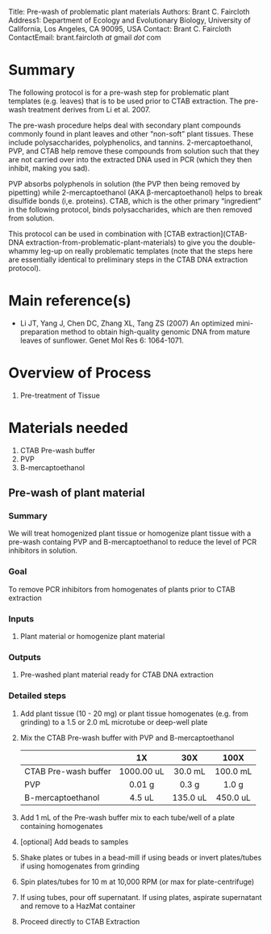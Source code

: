 Title: Pre-wash of problematic plant materials
Authors: Brant C. Faircloth
Address1: Department of Ecology and Evolutionary Biology, University of California, Los Angeles, CA 90095, USA
Contact:  Brant C. Faircloth
ContactEmail:  brant.faircloth _at_ gmail _dot_ com

# Summary #

The following protocol is for a pre-wash step for problematic plant templates (e.g. leaves) that is to be used prior to CTAB extraction.  The pre-wash treatment derives from Li et al. 2007.

The pre-wash procedure helps deal with secondary plant compounds commonly found in plant leaves and other “non-soft” plant tissues.  These include polysaccharides, polyphenolics, and tannins.  2-mercaptoethanol, PVP, and CTAB help remove these compounds from solution such that they are not carried over into the extracted DNA used in PCR (which they then inhibit, making you sad).

PVP absorbs polyphenols in solution (the PVP then being removed by pipetting) while 2-mercaptoethanol (AKA β-mercaptoethanol) helps to break disulfide bonds (i,e. proteins).  CTAB, which is the other primary “ingredient” in the following protocol, binds polysaccharides, which are then removed from solution.

This protocol can be used in combination with [CTAB extraction](CTAB-DNA extraction-from-problematic-plant-materials) to give you the double-whammy leg-up on really problematic templates (note that the steps here are essentially identical to preliminary steps in the CTAB DNA extraction protocol).


# Main reference(s) #

* Li JT, Yang J, Chen DC, Zhang XL, Tang ZS (2007) An optimized mini-preparation method to obtain high-quality genomic DNA from mature leaves of sunflower. Genet Mol Res 6: 1064-1071.

# Overview of Process #

1. Pre-treatment of Tissue

# Materials needed #

1. CTAB Pre-wash buffer
2. PVP
3. B-mercaptoethanol

## Pre-wash of plant material ##

### Summary ###

We will treat homogenized plant tissue or homogenize plant tissue with a pre-wash containg PVP and B-mercaptoethanol to reduce the level of PCR inhibitors in solution.

### Goal ###

To remove PCR inhibitors from homogenates of plants prior to CTAB extraction

### Inputs ###

1. Plant material or homogenize plant material

### Outputs ###

1. Pre-washed plant material ready for CTAB DNA extraction

### Detailed steps ###

1. Add plant tissue (10 - 20 mg) or plant tissue homogenates (e.g. from grinding) to a 1.5 or 2.0 mL microtube or deep-well plate
2. Mix the CTAB Pre-wash buffer with PVP and B-mercaptoethanol

    |                    |     1X        |       30X     |       100X    |
    :------------        | :-----------: | :-----------: | :-----------: |
    CTAB Pre-wash buffer |   1000.00 uL  |     30.0 mL   |    100.0 mL   |
    PVP                  |     0.01 g    |      0.3 g    |     1.0 g     |
    B-mercaptoethanol    |     4.5 uL    |     135.0 uL  |   450.0 uL    |

3. Add 1 mL of the Pre-wash buffer mix to each tube/well of a plate containing homogenates

4. [optional] Add beads to samples

5. Shake plates or tubes in a bead-mill if using beads or invert plates/tubes if using homogenates from grinding

6. Spin plates/tubes for 10 m at 10,000 RPM (or max for plate-centrifuge)

7. If using tubes, pour off supernatant.  If using plates, aspirate supernatant and remove to a HazMat container

8. Proceed directly to CTAB Extraction
